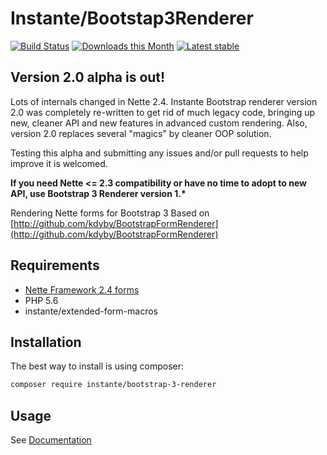 # Instante/Bootstap3Renderer

[![Build Status](https://travis-ci.org/instante/bootstrap3renderer.svg?branch=master)](https://travis-ci.org/instante/bootstrap3renderer)
[![Downloads this Month](https://img.shields.io/packagist/dm/instante/bootstrap-3-renderer.svg)](https://packagist.org/packages/instante/bootstrap-3-renderer)
[![Latest stable](https://img.shields.io/packagist/v/instante/bootstrap-3-renderer.svg)](https://packagist.org/packages/instante/bootstrap-3-renderer)

## Version 2.0 alpha is out!
Lots of internals changed in Nette 2.4. Instante Bootstrap renderer
 version 2.0 was completely re-written to get rid of much legacy code,
 bringing up new, cleaner API and new features in advanced custom rendering.
 Also, version 2.0 replaces several "magics" by cleaner OOP solution.

Testing this alpha and submitting any issues and/or pull requests to help
 improve it is welcomed.
 
**If you need Nette <= 2.3 compatibility or have no time to adopt to new API,
use Bootstrap 3 Renderer version 1.\***

Rendering Nette forms for Bootstrap 3
Based on [http://github.com/kdyby/BootstrapFormRenderer](http://github.com/kdyby/BootstrapFormRenderer)

## Requirements

- [Nette Framework 2.4 forms](https://github.com/nette/forms)
- PHP 5.6
- instante/extended-form-macros

## Installation

The best way to install is using composer:

```sh
composer require instante/bootstrap-3-renderer
```

## Usage

See [Documentation](https://github.com/instante/bootstrap3renderer/blob/master/docs/index.md)
